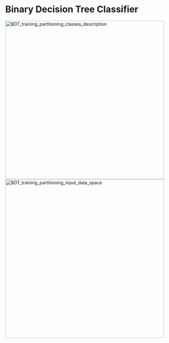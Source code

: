 # Binary Decision Tree Classifier

<img src="https://github.com/davudtopalovic/Decision-Tree-Algorithm/assets/117101265/d639fef9-4880-4263-a3ed-3576c2bbe931" alt="BDT_training_partitioning_classes_description" width="500">

<img src="https://github.com/davudtopalovic/Decision-Tree-Algorithm/assets/117101265/d8ff4629-91df-44a5-bbd7-3ba3fd275bf0" alt="BDT_training_partitioning_input_data_space" width="500">


